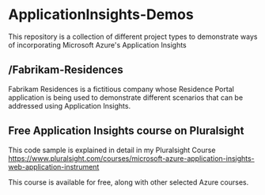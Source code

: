 # ApplicationInsights-Demos
This repository is a collection of different project types to demonstrate ways of incorporating Microsoft Azure's Application Insights

## /Fabrikam-Residences 
Fabrikam Residences is a fictitious company whose Residence Portal application is being used to demonstrate different scenarios that can be addressed using Application Insights. 

## Free Application Insights course on Pluralsight
This code sample is explained in detail in my Pluralsight Course 
https://www.pluralsight.com/courses/microsoft-azure-application-insights-web-application-instrument

This course is available for free, along with other selected Azure courses.
